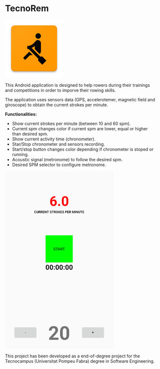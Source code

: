 # TecnoRem


![TecnoRem Logo](/app/src/main/res/mipmap-xxxhdpi/ic_launcher.png)

This Android application is designed to help rowers during their trainings and competitions in order to imporve their rowing skills.

The application uses sensors data (GPS, accelerotemer, magnetic field and giroscope) to obtain the current strokes per minute.

**Functionalities:**
  * Show current strokes per minute (between 10 and 60 spm).
  * Current spm changes color if current spm are lower, equal or higher than desired spm.
  * Show current activity time (chronometer).
  * Star/Stop chronometer and sensors recording.
  * Start/stop button changes color depending if chronometer is stoped or running.
  * Acoustic signal (metronome) to follow the desired spm.
  * Desired SPM selector to configure metronome.
  
![TecnoRem_screenshot](/Tecnorem_screenshot.PNG)


This project has been developed as a end-of-degree project for the Tecnocampus (Universitat Pompeu Fabra) degree in Software Engineering.
